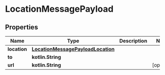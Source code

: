 
# LocationMessagePayload

## Properties
Name | Type | Description | Notes
------------ | ------------- | ------------- | -------------
**location** | [**LocationMessagePayloadLocation**](LocationMessagePayloadLocation.md) |  | 
**to** | **kotlin.String** |  | 
**url** | **kotlin.String** |  |  [optional]



